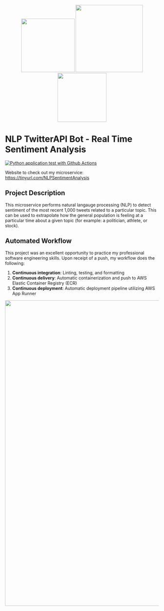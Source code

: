 <p align="center">
  <img src="https://upload.wikimedia.org/wikipedia/commons/4/4f/Twitter-logo.svg" width="175" />
  <img src="https://upload.wikimedia.org/wikipedia/commons/a/a1/NeuralNetwork.png" width="220" /> 
  <img src="https://upload.wikimedia.org/wikipedia/commons/f/fc/Happy_face.svg" width="160" /> 
</p>

# NLP TwitterAPI Bot - Real Time Sentiment Analysis

[![Python application test with Github Actions](https://github.com/leocorelli/NLP_TwitterAPI_Bot/actions/workflows/main.yml/badge.svg)](https://github.com/leocorelli/NLP_TwitterAPI_Bot/actions/workflows/main.yml)

Website to check out my microservice: https://tinyurl.com/NLPSentimentAnalysis

## Project Description
This microservice performs natural langauge processing (NLP) to detect sentiment of the most recent 1,000 tweets related to a particular topic. This can be used to extrapolate how the general population is feeling at a particular time about a given topic (for example: a politician, athlete, or stock).

## Automated Workflow
This project was an excellent opportunity to practice my professional software engineering skills. Upon receipt of a push, my workflow does the following:
1. **Continuous integration**: Linting, testing, and formatting
2. **Continuous delivery**: Automatic containerization and push to AWS Elastic Container Registry (ECR)
3. **Continuous deployment**: Automatic deployment pipeline utilizing AWS App Runner


<p align="center"><img align="center" width="1000px" src="https://github.com/leocorelli/NLP_TwitterAPI_Bot/blob/main/workflow.png"></p>
